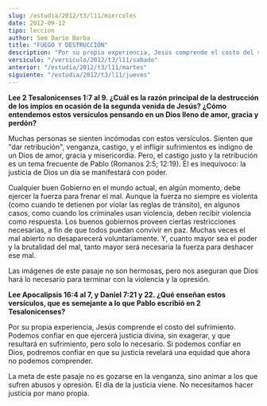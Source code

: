 ```yaml
---
slug: /estudia/2012/t3/l11/miercoles
date: 2012-09-12
tipo: leccion
author: Sem Dario Barba
title: "FUEGO Y DESTRUCCIÓN"
description: "Por su propia experiencia, Jesús comprende el costo del sufrimiento. Podemos  confiar en que ejercerá justicia divina, sin exagerar, y que resultará en  sufrimiento, pero solo lo necesario. Si podemos confiar en Dios, podremos  confiar en que su justicia revelará una equidad q..."
versiculo: "/versiculo/2012/t3/l11/sabado"
anterior: "/estudia/2012/t3/l11/martes"
siguiente: "/estudia/2012/t3/l11/jueves"
---
```


**Lee 2 Tesalonicenses 1:7 al 9. ¿Cuál es la razón principal de la destrucción de los impíos en ocasión de la segunda venida de Jesús? ¿Cómo entendemos estos versículos pensando en un Dios lleno de amor, gracia y perdón?**

Muchas personas se sienten incómodas con estos versículos. Sienten que "dar retribución", venganza, castigo, y el infligir sufrimientos es indigno de un Dios de amor, gracia y misericordia. Pero, el castigo justo y la retribución es un tema frecuente de Pablo (Romanos 2:5; 12:19). Él es inequívoco: la justicia de Dios un día se manifestará con poder.

Cualquier buen Gobierno en el mundo actual, en algún momento, debe ejercer la fuerza para frenar el mal. Aunque la fuerza no siempre es violenta (como cuando te detienen por violar las reglas de tránsito), en algunos casos, como cuando los criminales usan violencia, deben recibir violencia como respuesta. Los buenos gobiernos proveen ciertas restricciones necesarias, a fin de que todos puedan convivir en paz. Muchas veces el mal abierto no desaparecerá voluntariamente. Y, cuanto mayor sea el poder y la brutalidad del mal, tanto mayor será necesaria la fuerza para deshacer ese mal.

Las imágenes de este pasaje no son hermosas, pero nos aseguran que Dios hará lo necesario para terminar con la violencia y la opresión.

**Lee Apocalipsis 16:4 al 7, y Daniel 7:21 y 22. ¿Qué enseñan estos versículos, que es semejante a lo que Pablo escribió en 2 Tesalonicenses?**

Por su propia experiencia, Jesús comprende el costo del sufrimiento. Podemos confiar en que ejercerá justicia divina, sin exagerar, y que resultará en sufrimiento, pero solo lo necesario. Si podemos confiar en Dios, podremos confiar en que su justicia revelará una equidad que ahora no podemos comprender.

La meta de este pasaje no es gozarse en la venganza, sino animar a los que sufren abusos y opresión. El día de la justicia viene. No necesitamos hacer justicia por mano propia.
